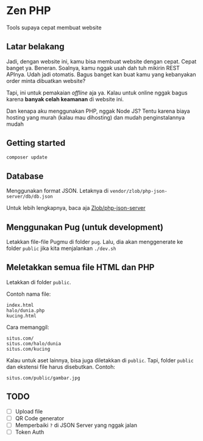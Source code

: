 # Zen PHP

Tools supaya cepat membuat website

## Latar belakang

Jadi, dengan website ini, kamu bisa membuat website dengan cepat. Cepat banget ya. Beneran. Soalnya, kamu nggak usah dah tuh mikirin REST APInya. Udah jadi otomatis. Bagus banget kan buat kamu yang kebanyakan order minta dibuatkan website?

Tapi, ini untuk pemakaian _offline_ aja ya. Kalau untuk online nggak bagus karena **banyak celah keamanan** di website ini.

Dan kenapa aku menggunakan PHP, nggak Node JS? Tentu karena biaya hosting yang murah (kalau mau dihosting) dan mudah penginstalannya mudah

## Getting started

```bash
composer update
```

## Database

Menggunakan format JSON. Letaknya di `vendor/zlob/php-json-server/db/db.json`

Untuk lebih lengkapnya, baca aja [Zlob/php-json-server](https://github.com/Zlob/php-json-server/blob/master/README.md)

## Menggunakan Pug (untuk development)

Letakkan file-file Pugmu di folder `pug`. Lalu, dia akan menggenerate ke folder `public` jika kita menjalankan `./dev.sh`

## Meletakkan semua file HTML dan PHP 

Letakkan di folder `public`.

Contoh nama file:

```
index.html 
halo/dunia.php 
kucing.html 
```

Cara memanggil:

```
situs.com/
situs.com/halo/dunia
situs.com/kucing
```

Kalau untuk aset lainnya, bisa juga diletakkan di `public`. Tapi, folder `public` dan ekstensi file harus disebutkan. Contoh:

```
situs.com/public/gambar.jpg
```

## TODO 

- [ ] Upload file
- [ ] QR Code generator
- [ ] Memperbaiki `?` di JSON Server yang nggak jalan
- [ ] Token Auth